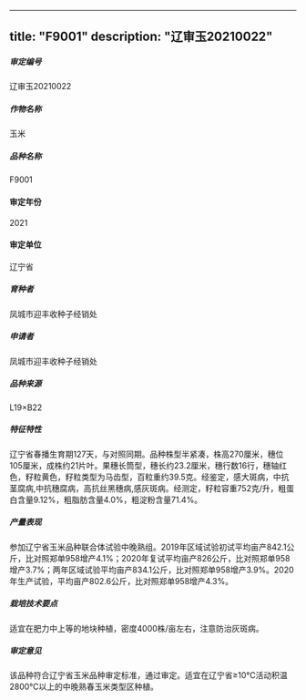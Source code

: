 
---
title: "F9001"
description: "辽审玉20210022"
---
##### 审定编号 
辽审玉20210022

##### 作物名称
玉米

##### 品种名称
F9001

#### 审定年份
2021	

#### 审定单位
辽宁省

##### 育种者
凤城市迎丰收种子经销处

##### 申请者
凤城市迎丰收种子经销处

##### 品种来源
L19×B22 

##### 特征特性
辽宁省春播生育期127天，与对照同期。品种株型半紧凑，株高270厘米，穗位105厘米，成株约21片叶。果穗长筒型，穗长约23.2厘米，穗行数16行，穗轴红色，籽粒黄色，籽粒类型为马齿型，百粒重约39.5克。经鉴定，感大斑病，中抗茎腐病,中抗穗腐病，高抗丝黑穗病,感灰斑病。经测定，籽粒容重752克/升，粗蛋白含量9.12%，粗脂肪含量4.0%，粗淀粉含量71.4%。

##### 产量表现
参加辽宁省玉米品种联合体试验中晚熟组。2019年区域试验初试平均亩产842.1公斤，比对照郑单958增产4.1%；2020年复试平均亩产826公斤，比对照郑单958增产3.7%；两年区域试验平均亩产834.1公斤，比对照郑单958增产3.9%。2020年生产试验，平均亩产802.6公斤，比对照郑单958增产4.3%。

##### 栽培技术要点
适宜在肥力中上等的地块种植，密度4000株/亩左右，注意防治灰斑病。

##### 审定意见
该品种符合辽宁省玉米品种审定标准，通过审定。适宜在辽宁省≥10℃活动积温2800℃以上的中晚熟春玉米类型区种植。


